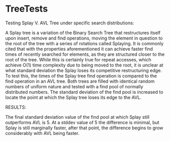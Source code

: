 # TreeTests
Testing Splay V. AVL Tree under specific search distributions:

A Splay tree is a variation of the Binary Search Tree that restructures itself upon insert, remove and find operations, moving the element in 
question to the root of the tree with a series of rotations called Splaying. It is commonly cited that with the properties aforementioned it can achieve faster find times of recently searched for elements, as they are structured closer to the root of the tree. While this is certainly true for repeat accesses, which achieve O(1) time complexity due to being moved to the root, it is unclear at what standard deviation the Splay loses its competitive restructuring edge. To test this, the times of the Splay tree find operation is compared to the find operation in an AVL tree. Both trees are filled with identical random numbers of uniform nature and tested with a find pool of normally distributed numbers. The standard deviation of the find pool is increased to locate the point at which the Splay tree loses its edge to the AVL.

RESULTS:

The final standard deviation value of the find pool at which Splay still outperforms AVL is 5. At a stddev value of 5 the difference is minimal, but Splay is still marginally faster, after that point, the difference begins to grow considerably with AVL being faster. 
